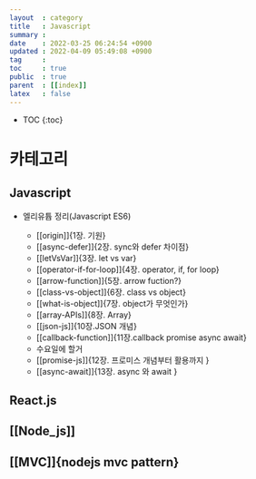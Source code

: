 ```yaml
---
layout  : category 
title   : Javascript 
summary : 
date    : 2022-03-25 06:24:54 +0900
updated : 2022-04-09 05:49:08 +0900
tag     : 
toc     : true
public  : true
parent  : [[index]] 
latex   : false
---
```

* TOC
{:toc}

# 카테고리
## Javascript 
- 엘리유튭 정리(Javascript ES6)
    * [[origin]]{1장. 기원}
    * [[async-defer]]{2장. sync와 defer 차이점}
    * [[letVsVar]]{3장. let vs var}
    * [[operator-if-for-loop]]{4장. operator, if, for loop}
    * [[arrow-function]]{5장. arrow fuction?}
    * [[class-vs-object]]{6장. class vs object}
    * [[what-is-object]]{7장. object가 무엇인가}
    * [[array-APIs]]{8장. Array} 
    * [[json-js]]{10장.JSON 개념} 
    * [[callback-function]]{11장.callback promise async await}
    
   - 수요일에 할거 
    * [[promise-js]]{12장. 프로미스 개념부터 활용까지 }
    * [[async-await]]{13장. async 와 await }

## React.js
## [[Node_js]]
## [[MVC]]{nodejs mvc pattern} 

